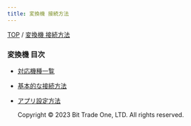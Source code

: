 ```yaml
---
title: 変換機 接続方法
---
```


<head>
<link rel="stylesheet" href="style.css">
</head>



[TOP](index.md) / [変換機 接続方法](05ConverterConnect.md)

### 変換機 目次

- [対応機種一覧](500_Converter_Compatible_models.md)
- [基本的な接続方法](510_Converter_Basic_Connection.md)
- [アプリ設定方法](520_Converter_App_Setting.md)

  


  <footer>
    <p>Copyright © 2023 Bit Trade One, LTD. All rights reserved.</p>
  </footer>
